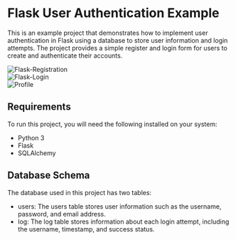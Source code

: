 # Flask User Authentication Example  
This is an example project that demonstrates how to implement user authentication in Flask using a database to store user information and login attempts.
The project provides a simple register and login form for users to create and authenticate their accounts.  
  
![Flask-Registration](https://user-images.githubusercontent.com/120915619/232897107-b75d8ad9-2ab8-4201-b377-660831db90b9.png)  
![Flask-Login](https://user-images.githubusercontent.com/120915619/232897099-5ad4ac7d-d7f1-4068-9b80-5b00ee3d009f.png)  
![Profile](https://user-images.githubusercontent.com/120915619/232897114-2f730e69-bd2c-4b99-bc4e-211a2d528ab1.png)  
  
## Requirements
To run this project, you will need the following installed on your system:

- Python 3  
- Flask  
- SQLAlchemy  

## Database Schema  
The database used in this project has two tables:  
- users: The users table stores user information such as the username, password, and email address.  
- log: The log table stores information about each login attempt, including the username, timestamp, and success status.
